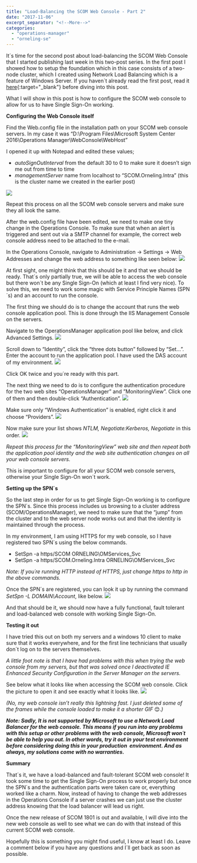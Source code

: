 ```yaml
---
title: "Load-Balancing the SCOM Web Console - Part 2"
date: "2017-11-06"
excerpt_separator: "<!--More-->"
categories: 
  - "operations-manager"
  - "orneling-se"
---
```


It´s time for the second post about load-balancing the SCOM Web Console that I started publishing last week in this two-post series. In the first post I showed how to setup the foundation which in this case consists of a two-node cluster, which I created using Network Load Balancing which is a feature of Windows Server. If you haven´t already read the first post, read it [here](https://blog.orneling.se/2017/10/load-balancing-the-scom-web-console-part-1){:target="_blank"} before diving into this post.

What I will show in this post is how to configure the SCOM web console to allow for us to have Single Sign-On working.
<!--More-->
**Configuring the Web Console itself**

Find the Web.config file in the installation path on your SCOM web console servers. In my case it was “D:\\Program Files\\Microsoft System Center 2016\\Operations Manager\\WebConsole\\WebHost”

I opened it up with Notepad and edited these values;

- _autoSignOutInterval_ from the default 30 to 0 to make sure it doesn’t sign me out from time to time
- _managementServer_ name from localhost to “SCOM.Orneling.Intra” (this is the cluster name we created in the earlier post)

![](https://blog.orneling.se/assets/images/2017/11/load_balance_scom_web_1.jpg)

Repeat this process on all the SCOM web console servers and make sure they all look the same.

After the web.config file have been edited, we need to make one tiny change in the Operations Console. To make sure that when an alert is triggered and sent out via a SMTP channel for example, the correct web console address need to be attached to the e-mail.

In the Operations Console, navigate to Administration -> Settings -> Web Addresses and change the web address to something like seen below:
![](https://blog.orneling.se/assets/images/2017/11/load_balance_scom_web_2.jpg)

At first sight, one might think that this should be it and that we should be ready. That´s only partially true, we will be able to access the web console but there won´t be any Single Sign-On (which at least I find very nice). To solve this, we need to work some magic with Service Principle Names (SPN´s) and an account to run the console.

The first thing we should do is to change the account that runs the web console application pool. This is done through the IIS Management Console on the servers.

Navigate to the OperationsManager application pool like below, and click Advanced Settings.
![](https://blog.orneling.se/assets/images/2017/11/load_balance_scom_web_3.jpg)

Scroll down to “Identity”, click the “three dots button” followed by “Set…”. Enter the account to run the application pool. I have used the DAS account of my environment.
![](https://blog.orneling.se/assets/images/2017/11/load_balance_scom_web_4.jpg)

Click OK twice and you´re ready with this part.

The next thing we need to do is to configure the authentication procedure for the two web sites “OperationsManager” and ”MonitoringView”. Click one of them and then double-click “Authentication”. 
![](https://blog.orneling.se/assets/images/2017/11/load_balance_scom_web_5.jpg)

Make sure only “Windows Authentication” is enabled, right click it and choose “Providers”.
![](https://blog.orneling.se/assets/images/2017/11/load_balance_scom_web_6.jpg)

Now make sure your list shows _NTLM, Negotiate:Kerberos, Negotiate_ in this order.
![](https://blog.orneling.se/assets/images/2017/11/load_balance_scom_web_7.jpg)

_Repeat this process for the “MonitoringView” web site and then repeat both the application pool identity and the web site authentication changes on all your web console servers._

This is important to configure for all your SCOM web console servers, otherwise your Single Sign-On won´t work.

**Setting up the SPN´s**

So the last step in order for us to get Single Sign-On working is to configure the SPN´s. Since this process includes us browsing to a cluster address (SCOM/OperationsManager), we need to make sure that the “jump” from the cluster and to the web server node works out and that the identity is maintained through the process.

In my environment, I am using HTTPS for my web console, so I have registered two SPN´s using the below commands.

- SetSpn -a https/SCOM ORNELING\\OMServices\_Svc
- SetSpn -a https/SCOM.Orneling.Intra ORNELING\\OMServices\_Svc

_Note: If you´re running HTTP instead of HTTPS, just change https to http in the above commands._

Once the SPN´s are registered, you can look it up by running the command _SetSpn -L DOMAIN\\Account_, like below.
![](https://blog.orneling.se/assets/images/2017/11/load_balance_scom_web_8.jpg)

And that should be it, we should now have a fully functional, fault tolerant and load-balanced web console with working Single Sign-On.

**Testing it out**

I have tried this out on both my servers and a windows 10 client to make sure that it works everywhere, and for the first line technicians that usually don´t log on to the servers themselves.

_A little foot note is that I have had problems with this when trying the web console from my servers, but that was solved once I deactivated IE Enhanced Security Configuration in the Server Manager on the servers._

See below what it looks like when accessing the SCOM web console. Click the picture to open it and see exactly what it looks like.
![](https://blog.orneling.se/assets/images/2017/11/WebConsoleAnimation.gif)

_(No, my web console isn’t really this lightning fast. I just deleted some of the frames while the console loaded to make it a shorter GIF_ 😊._)_

_**Note: Sadly, It is not supported by Microsoft to use a Network Load Balancer for the web console. This means if you run into any problems with this setup or other problems with the web console, Microsoft won´t be able to help you out. In other words, try it out in your test environment before considering doing this in your production  environment. And as always, my solutions come with no warranties.**_

**Summary**

That´s it, we have a load-balanced and fault-tolerant SCOM web console! It took some time to get the Single Sign-On process to work properly but once the SPN´s and the authentication parts were taken care or, everything worked like a charm. Now, instead of having to change the web addresses in the Operations Console if a server crashes we can just use the cluster address knowing that the load balancer will lead us right.

Once the new release of SCOM 1801 is out and available, I will dive into the new web console as well to see what we can do with that instead of this current SCOM web console.

Hopefully this is something you might find useful, I know at least I do. Leave a comment below if you have any questions and I´ll get back as soon as possible.
